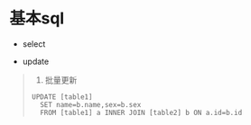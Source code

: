 # 基本sql

* select

* update
>1. 批量更新
>```
>UPDATE [table1]
>   SET name=b.name,sex=b.sex
>   FROM [table1] a INNER JOIN [table2] b ON a.id=b.id
>```

